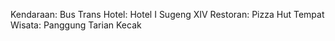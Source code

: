 Kendaraan: Bus Trans
Hotel: Hotel I Sugeng XIV
Restoran: Pizza Hut
Tempat Wisata: Panggung Tarian Kecak
